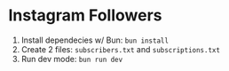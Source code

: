 # Instagram Followers

1. Install dependecies w/ Bun: `bun install`
2. Create 2 files: `subscribers.txt` and `subscriptions.txt`
3. Run dev mode: `bun run dev`
